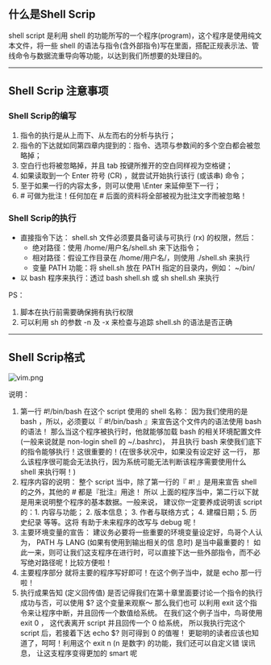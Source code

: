 ## 什么是Shell Scrip
shell script 是利用 shell 的功能所写的一个程序(program)，这个程序是使用纯文本文件，将一些 shell 的语法与指令(含外部指令)写在里面，搭配正规表示法、管线命令与数据流重导向等功能，以达到我们所想要的处理目的。

---
## Shell Scrip 注意事项
### Shell Scrip的编写
1. 指令的执行是从上而下、从左而右的分析与执行；
2. 指令的下达就如同第四章内提到的：指令、选项与参数间的多个空白都会被忽略掉；
3. 空白行也将被忽略掉，并且 tab 按键所推开的空白同样视为空格键；
4. 如果读取到一个 Enter 符号 (CR) ，就尝试开始执行该行 (或该串) 命令；
5. 至于如果一行的内容太多，则可以使用 \Enter 来延伸至下一行；
6.  \# 可做为批注！任何加在 # 后面的资料将全部被视为批注文字而被忽略！

### Shell Scrip的执行
* 直接指令下达： shell.sh 文件必须要具备可读与可执行 (rx) 的权限，然后：
  * 绝对路径：使用 /home/用户名/shell.sh 来下达指令；
  * 相对路径：假设工作目录在 /home/用户名/，则使用 ./shell.sh 来执行
  * 变量 PATH 功能：将 shell.sh 放在 PATH 指定的目录内，例如： ~/bin/
* 以 bash 程序来执行：透过 bash shell.sh 或 sh shell.sh 来执行

PS：
1. 脚本在执行前需要确保拥有执行权限
2. 可以利用 sh 的参数 -n 及 -x 来检查与追踪 shell.sh 的语法是否正确

---
## Shell Scrip格式
![vim.png](https://i.loli.net/2021/01/29/vrP69Itqifl7YUs.png)

说明：
1. 第一行 #!/bin/bash 在这个 script 使用的 shell 名称：
因为我们使用的是 bash ，所以，必须要以『 #!/bin/bash 』来宣告这个文件内的语法使用 bash 的语法！
那么当这个程序被执行时，他就能够加载 bash 的相关环境配置文件 (一般来说就是 non-login shell 的
~/.bashrc)， 并且执行 bash 来使我们底下的指令能够执行！这很重要的！(在很多状况中，如果没有设定好
这一行， 那么该程序很可能会无法执行，因为系统可能无法判断该程序需要使用什么 shell 来执行啊！)
2. 程序内容的说明：
整个 script 当中，除了第一行的『 #! 』是用来宣告 shell 的之外，其他的 # 都是『批注』用途！ 所以
上面的程序当中，第二行以下就是用来说明整个程序的基本数据。一般来说， 建议你一定要养成说明该
script 的：1. 内容与功能； 2. 版本信息； 3. 作者与联络方式； 4. 建檔日期；5. 历史纪录 等等。这将
有助于未来程序的改写与 debug 呢！
3. 主要环境变量的宣告：
建议务必要将一些重要的环境变量设定好，鸟哥个人认为， PATH 与 LANG (如果有使用到输出相关的信
息时) 是当中最重要的！ 如此一来，则可让我们这支程序在进行时，可以直接下达一些外部指令，而不必
写绝对路径呢！比较方便啦！
4. 主要程序部分
就将主要的程序写好即可！在这个例子当中，就是 echo 那一行啦！
5. 执行成果告知 (定义回传值)
是否记得我们在第十章里面要讨论一个指令的执行成功与否，可以使用 $? 这个变量来观察～ 那么我们也可
以利用 exit 这个指令来让程序中断，并且回传一个数值给系统。 在我们这个例子当中，鸟哥使用 exit 0 ，
这代表离开 script 并且回传一个 0 给系统， 所以我执行完这个 script 后，若接着下达 echo $? 则可得到
0 的值喔！ 更聪明的读者应该也知道了，呵呵！利用这个 exit n (n 是数字) 的功能，我们还可以自定义错
误讯息， 让这支程序变得更加的 smart 呢
